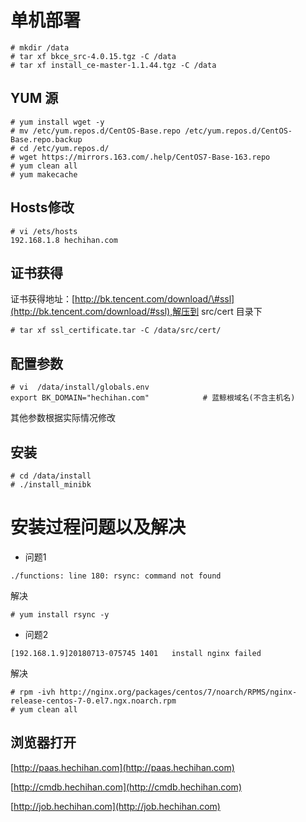 # 单机部署

```
# mkdir /data
# tar xf bkce_src-4.0.15.tgz -C /data
# tar xf install_ce-master-1.1.44.tgz -C /data
```

## YUM 源

```
# yum install wget -y
# mv /etc/yum.repos.d/CentOS-Base.repo /etc/yum.repos.d/CentOS-Base.repo.backup
# cd /etc/yum.repos.d/
# wget https://mirrors.163.com/.help/CentOS7-Base-163.repo
# yum clean all
# yum makecache
```

## Hosts修改

```
# vi /ets/hosts
192.168.1.8 hechihan.com
```

## 证书获得

证书获得地址：[http://bk.tencent.com/download/\#ssl](http://bk.tencent.com/download/#ssl),解压到 src/cert 目录下

```
# tar xf ssl_certificate.tar -C /data/src/cert/
```

## 配置参数

```
# vi  /data/install/globals.env  
export BK_DOMAIN="hechihan.com"            # 蓝鲸根域名(不含主机名)
```

其他参数根据实际情况修改

## 安装

```
# cd /data/install
# ./install_minibk
```

# 安装过程问题以及解决

* 问题1

```
./functions: line 180: rsync: command not found
```

解决

```
# yum install rsync -y
```

* 问题2

```
[192.168.1.9]20180713-075745 1401   install nginx failed
```

解决

```
# rpm -ivh http://nginx.org/packages/centos/7/noarch/RPMS/nginx-release-centos-7-0.el7.ngx.noarch.rpm
# yum clean all
```

## 浏览器打开

[http://paas.hechihan.com](http://paas.hechihan.com)

[http://cmdb.hechihan.com](http://cmdb.hechihan.com)

[http://job.hechihan.com](http://job.hechihan.com)



